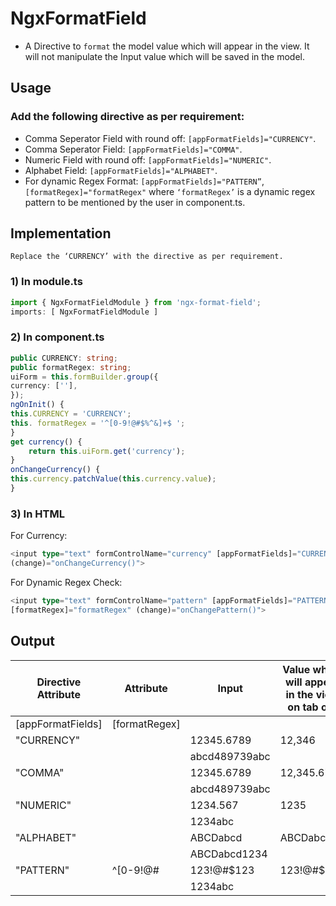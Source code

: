 
# NgxFormatField
* A Directive to `format` the model value which will appear in the view. It will not manipulate the Input value which will be saved in the model.

## Usage
### Add the following directive as per requirement: 
*	Comma Seperator Field with round off: `[appFormatFields]="CURRENCY"`.
*	Comma Seperator Field: `[appFormatFields]="COMMA"`.
*   Numeric Field with round off: `[appFormatFields]="NUMERIC"`.
*	Alphabet Field: `[appFormatFields]="ALPHABET"`.
*	For dynamic Regex Format: `[appFormatFields]="PATTERN”`, `[formatRegex]="formatRegex"` where `‘formatRegex’` is a dynamic regex pattern to be mentioned by the user in component.ts.

## Implementation
`Replace the ‘CURRENCY’ with the directive as per requirement.`

### 1)	In module.ts
```typescript
import { NgxFormatFieldModule } from 'ngx-format-field';
imports: [ NgxFormatFieldModule ]
```

### 2)	In component.ts
```typescript
public CURRENCY: string;
public formatRegex: string;
uiForm = this.formBuilder.group({
currency: [''],
});
ngOnInit() {
this.CURRENCY = 'CURRENCY';
this. formatRegex = '^[0-9!@#$%^&]+$ ';
}
get currency() {
    return this.uiForm.get('currency');
}
onChangeCurrency() {
this.currency.patchValue(this.currency.value);
}
```
### 3) In HTML
For Currency:
```typescript
<input type="text" formControlName="currency" [appFormatFields]="CURRENCY"
(change)="onChangeCurrency()">
```
For Dynamic Regex Check:
```typescript
<input type="text" formControlName="pattern" [appFormatFields]="PATTERN"
[formatRegex]="formatRegex" (change)="onChangePattern()">
```

## Output

| Directive Attribute |  Attribute    |  Input         | Value which will appear in the view on tab out | Input value which will be saved in the model |
| ------------------- | ------------- | -------------  | ---------------------------------------------- | -------------------------------------------- |
| [appFormatFields]   | [formatRegex] |                |                                                |                                              |
| &quot;CURRENCY&quot;|               | 12345.6789     |          12,346                                | 12345.6789                                   |
|                     |               |abcd489739abc   |                                                |                                              |
| &quot;COMMA&quot;   |               |12345.6789      | 12,345.679                                     | 12345.6789                                   |
|                     |               |abcd489739abc   |                                                |                                              |
| &quot;NUMERIC&quot; |               |1234.567        | 1235                                           | 1234.567                                     |
|                     |               |1234abc         |                                                |                                              |
| &quot;ALPHABET&quot;|               |ABCDabcd        | ABCDabcd                                       | ABCDabcd                                     |
|                     |               |ABCDabcd1234    |                                                |                                              |
| &quot;PATTERN&quot; | ^[0-9!@#$%^&amp;]+$ | 123!@#$123  | 123!@#$123                                  | 123!@#$123                                   |
|                     |               |1234abc         |                                                |                                              |